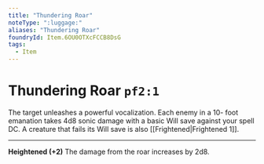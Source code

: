 ```yaml
---
title: "Thundering Roar"
noteType: ":luggage:"
aliases: "Thundering Roar"
foundryId: Item.6OU0OTXcFCCB8DsG
tags:
  - Item
---
```


# Thundering Roar `pf2:1`

The target unleashes a powerful vocalization. Each enemy in a 10- foot emanation takes 4d8 sonic damage with a basic Will save against your spell DC. A creature that fails its Will save is also [[Frightened|Frightened 1]].

* * *

**Heightened (+2)** The damage from the roar increases by 2d8.
